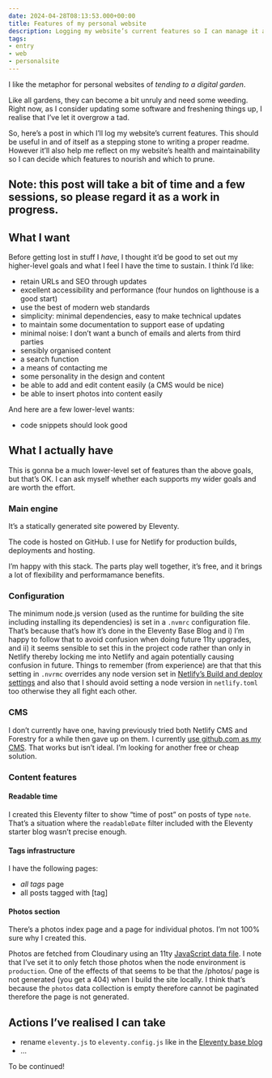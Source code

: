 ```yaml
---
date: 2024-04-28T08:13:53.000+00:00
title: Features of my personal website
description: Logging my website’s current features so I can manage it a bit better
tags:
- entry
- web
- personalsite
---
```

I like the metaphor for personal websites of _tending to a digital garden_. 

Like all gardens, they can become a bit unruly and need some weeding. Right now, as I consider updating some software and freshening things up, I realise that I’ve let it overgrow a tad.

So, here’s a post in which I’ll log my website’s current features. This should be useful in and of itself as a stepping stone to writing a proper readme. However it’ll also help me reflect on my website’s health and maintainability so I can decide which features to nourish and which to prune.

Note: this post will take a bit of time and a few sessions, so please regard it as a work in progress.
---

## What I want

Before getting lost in stuff I _have_, I thought it’d be good to set out my higher-level goals and what I feel I have the time to sustain. I think I’d like:

- retain URLs and SEO through updates
- excellent accessibility and performance (four hundos on lighthouse is a good start)
- use the best of modern web standards
- simplicity: minimal dependencies, easy to make technical updates
- to maintain some documentation to support ease of updating
- minimal noise: I don’t want a bunch of emails and alerts from third parties
- sensibly organised content
- a search function
- a means of contacting me
- some personality in the design and content
- be able to add and edit content easily (a CMS would be nice)
- be able to insert photos into content easily

And here are a few lower-level wants:

- code snippets should look good

## What I actually have

This is gonna be a much lower-level set of features than the above goals, but that’s OK. I can ask myself whether each supports my wider goals and are worth the effort.

### Main engine

It’s a statically generated site powered by Eleventy.

The code is hosted on GitHub. I use for Netlify for production builds, deployments and hosting.

I’m happy with this stack. The parts play well together, it’s free, and it brings a lot of flexibility and performamance benefits.

### Configuration

The minimum node.js version (used as the runtime for building the site including installing its dependencies) is set in a `.nvmrc` configuration file. That’s because that’s how it’s done in the Eleventy Base Blog and i) I’m happy to follow that to avoid confusion when doing future 11ty upgrades, and ii) it seems sensible to set this in the project code rather than only in Netlify thereby locking me into Netlify and again potentially causing confusion in future. Things to remember (from experience) are that that this setting in `.nvrmc` overrides any node version set in [Netlify’s Build and deploy settings](https://app.netlify.com/sites/vigilant-almeida-537bd4/configuration/deploys#dependency-management) and also that I should avoid setting a node version in `netlify.toml` too otherwise they all fight each other.

### CMS

I don’t currently have one, having previously tried both Netlify CMS and Forestry for a while then gave up on them. I currently [use github.com as my CMS](https://fuzzylogic.me/posts/how-i-use-github-as-jamstack-cms/). That works but isn’t ideal. I’m looking for another free or cheap solution.

### Content features

#### Readable time

I created this Eleventy filter to show “time of post” on posts of type `note`. That’s a situation where the `readableDate` filter included with the Eleventy starter blog wasn’t precise enough.

#### Tags infrastructure

I have the following pages:
- _all tags_ page
- all posts tagged with [tag]

#### Photos section

There’s a photos index page and a page for individual photos. I’m not 100% sure why I created this.

Photos are fetched from Cloudinary using an 11ty [JavaScript data file](https://www.11ty.dev/docs/data-js/). I note that I’ve set it to only fetch those photos when the node environment is `production`. One of the effects of that seems to be that the /photos/ page is not generated (you get a 404) when I build the site locally. I think that’s because the `photos` data collection is empty therefore cannot be paginated therefore the page is not generated.

## Actions I’ve realised I can take

- rename `eleventy.js` to `eleventy.config.js` like in the [Eleventy base blog](https://github.com/11ty/eleventy-base-blog)
- …

To be continued!
